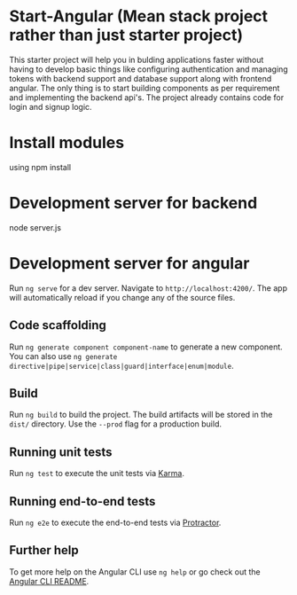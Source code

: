 # Start-Angular (Mean stack project rather than just starter project)

This starter project will help you in bulding applications faster without having to develop basic things like configuring authentication and managing tokens with backend support and database support along with frontend angular. The only thing is to start building components as per requirement and implementing the backend api's. The project already contains code for login and signup logic.

# Install modules
 using npm install 

# Development server for backend
  node server.js

# Development server for angular

Run `ng serve` for a dev server. Navigate to `http://localhost:4200/`. The app will automatically reload if you change any of the source files.

## Code scaffolding

Run `ng generate component component-name` to generate a new component. You can also use `ng generate directive|pipe|service|class|guard|interface|enum|module`.

## Build

Run `ng build` to build the project. The build artifacts will be stored in the `dist/` directory. Use the `--prod` flag for a production build.

## Running unit tests

Run `ng test` to execute the unit tests via [Karma](https://karma-runner.github.io).

## Running end-to-end tests

Run `ng e2e` to execute the end-to-end tests via [Protractor](http://www.protractortest.org/).

## Further help

To get more help on the Angular CLI use `ng help` or go check out the [Angular CLI README](https://github.com/angular/angular-cli/blob/master/README.md).
